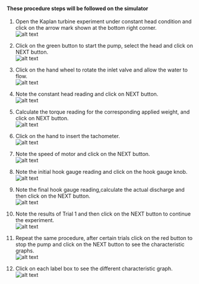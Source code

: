 #### These procedure steps will be followed on the simulator

1. Open the Kaplan turbine experiment under constant head condition and click on the arrow mark shown at the bottom right corner.<br>
![alt text](images/kaplan_1.PNG)<br>

2. Click on the green button to start the pump, select the head and click on NEXT button.<br>
![alt text](images/kaplan_2.PNG)<br>

3. Click on the hand wheel to rotate the inlet valve and allow the water to flow.<br>
![alt text](images/kaplan_3.PNG)<br>

4. Note the constant head reading and click on NEXT button.<br>
![alt text](images/kaplan_4.PNG)<br>

5. Calculate the torque reading for the corresponding applied weight, and click on NEXT button.<br>
![alt text](images/kaplan_5.PNG)<br>

6. Click on the hand to insert the tachometer.<br>
![alt text](images/kaplan_6.PNG)<br>

7. Note the speed of motor and click on the NEXT button.<br>
![alt text](images/kaplan_7.PNG)<br>

8. Note the initial hook gauge reading and click on the hook gauge knob.<br>
![alt text](images/kaplan_8.PNG)<br>

9. Note the final hook gauge reading,calculate the actual discharge and then click on the NEXT button.<br>
![alt text](images/kaplan_9.PNG)<br>

10. Note the results of Trial 1 and then click on the NEXT button to continue the experiment.<br>
![alt text](images/kaplan_10.PNG)<br>

11. Repeat the same procedure, after certain trials click on the red button to stop the pump and click on the NEXT button to see the characteristic graphs.<br>
![alt text](images/kaplan_11.PNG)<br>

12. Click on each label box to see the different characteristic graph.<br>
![alt text](images/kaplan_12.PNG)<br>
